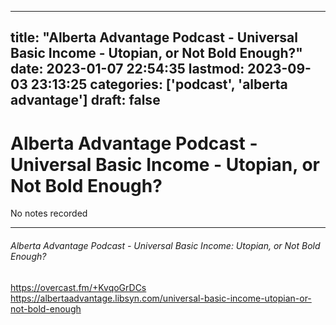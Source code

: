 
---
title: "Alberta Advantage Podcast - Universal Basic Income - Utopian, or Not Bold Enough?"
date: 2023-01-07 22:54:35
lastmod: 2023-09-03 23:13:25
categories: ['podcast', 'alberta advantage']
draft: false
---


# Alberta Advantage Podcast - Universal Basic Income - Utopian, or Not Bold Enough?

No notes recorded

- - -
###### Alberta Advantage Podcast - Universal Basic Income: Utopian, or Not Bold Enough?

https://overcast.fm/+KvqoGrDCs  
https://albertaadvantage.libsyn.com/universal-basic-income-utopian-or-not-bold-enough

<!-- #public #podcast #alberta advantage# -->

<!-- {BearID:A86646B4-9B8F-4E46-AB97-59B51C0A6451-28016-00002D97D9F0C457} -->
